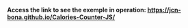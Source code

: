 **Access the link to see the exemple in operation: https://jcn-bona.github.io/Calories-Counter-JS/**

